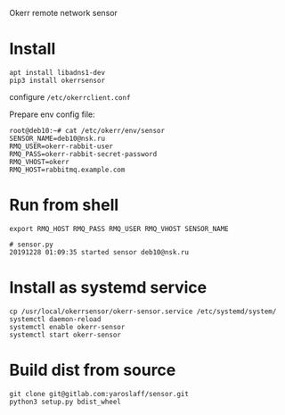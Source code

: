 Okerr remote network sensor

# Install

~~~
apt install libadns1-dev
pip3 install okerrsensor
~~~

configure `/etc/okerrclient.conf`

Prepare env config file:
~~~
root@deb10:~# cat /etc/okerr/env/sensor  
SENSOR_NAME=deb10@nsk.ru
RMQ_USER=okerr-rabbit-user
RMQ_PASS=okerr-rabbit-secret-password
RMQ_VHOST=okerr
RMQ_HOST=rabbitmq.example.com
~~~
# Run from shell

~~~
export RMQ_HOST RMQ_PASS RMQ_USER RMQ_VHOST SENSOR_NAME

# sensor.py 
20191228 01:09:35 started sensor deb10@nsk.ru
~~~

# Install as systemd service
~~~
cp /usr/local/okerrsensor/okerr-sensor.service /etc/systemd/system/
systemctl daemon-reload
systemctl enable okerr-sensor
systemctl start okerr-sensor
~~~

# Build dist from source
~~~
git clone git@gitlab.com:yaroslaff/sensor.git
python3 setup.py bdist_wheel
~~~